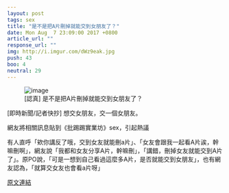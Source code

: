 ```yaml
---
layout: post
tags: sex
title: "是不是把A片刪掉就能交到女朋友了？"
date: Mon Aug  7 23:09:00 2017 +0800
article_url: ""
response_url: ""
img: http://i.imgur.com/dWz9eak.jpg
push: 43
boo: 4
neutral: 29
---
```


<figure>
<img src="http://i.imgur.com/dWz9eak.jpg" alt="image">
<figcaption>
[認真] 是不是把A片刪掉就能交到女朋友了？
</figcaption>
</figure>



[即時新聞/記者快抄] 想交女朋友，交一個女朋友。

網友將相關訊息貼到《批踢踢實業坊》sex，引起熱議

有人直呼「欸你講反了哦，交到女友就能刪a片」、「女友會跟我一起看A片誒，幹嘛刪啊」，網友說「我都和女友分享A片，幹嘛刪」，「講錯，刪掉女友就能交到A片了」。原PO說，「可是一想到自己看過這麼多A片，是否就能交到女朋友」，也有網友認為，「就算交女友也會看a片呀」

<a href = "https://www.ptt.cc/bbs/sex/M.1502118545.A.33A.html">原文連結</a>

